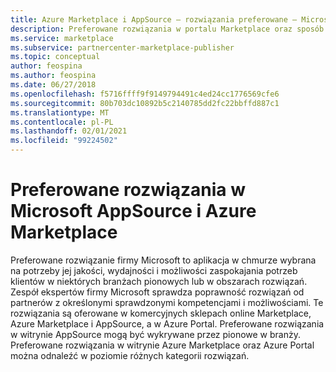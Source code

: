 ```yaml
---
title: Azure Marketplace i AppSource — rozwiązania preferowane — Microsoft Commercial Marketplace
description: Preferowane rozwiązania w portalu Marketplace oraz sposób ich wyboru
ms.service: marketplace
ms.subservice: partnercenter-marketplace-publisher
ms.topic: conceptual
author: feospina
ms.author: feospina
ms.date: 06/27/2018
ms.openlocfilehash: f5716ffff9f9149794491c4ed24cc1776569cfe6
ms.sourcegitcommit: 80b703dc10892b5c2140785dd2fc22bbffd887c1
ms.translationtype: MT
ms.contentlocale: pl-PL
ms.lasthandoff: 02/01/2021
ms.locfileid: "99224502"
---
```

# <a name="preferred-solutions-in-microsoft-appsource-and-azure-marketplace"></a>Preferowane rozwiązania w Microsoft AppSource i Azure Marketplace

Preferowane rozwiązanie firmy Microsoft to aplikacja w chmurze wybrana na potrzeby jej jakości, wydajności i możliwości zaspokajania potrzeb klientów w niektórych branżach pionowych lub w obszarach rozwiązań. Zespół ekspertów firmy Microsoft sprawdza poprawność rozwiązań od partnerów z określonymi sprawdzonymi kompetencjami i możliwościami. Te rozwiązania są oferowane w komercyjnych sklepach online Marketplace, Azure Marketplace i AppSource, a w Azure Portal. Preferowane rozwiązania w witrynie AppSource mogą być wykrywane przez pionowe w branży. Preferowane rozwiązania w witrynie Azure Marketplace oraz Azure Portal można odnaleźć w poziomie różnych kategorii rozwiązań.
